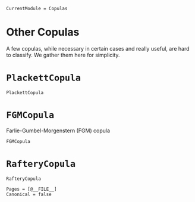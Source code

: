 ```@meta
CurrentModule = Copulas
```

# Other Copulas

A few copulas, while necessary in certain cases and really useful, are hard to classify. We gather them here for simplicity. 

# `PlackettCopula`

```@docs
PlackettCopula
```

# `FGMCopula`

Farlie-Gumbel-Morgenstern (FGM) copula

```@docs
FGMCopula
```

# `RafteryCopula`

```@docs
RafteryCopula
```

```@bibliography
Pages = [@__FILE__]
Canonical = false
```
